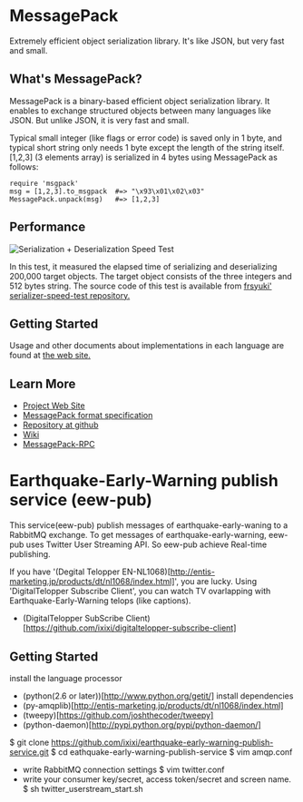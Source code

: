 MessagePack
===========
Extremely efficient object serialization library. It's like JSON, but very fast and small.


## What's MessagePack?

MessagePack is a binary-based efficient object serialization library. It enables to exchange structured objects between many languages like JSON. But unlike JSON, it is very fast and small.

Typical small integer (like flags or error code) is saved only in 1 byte, and typical short string only needs 1 byte except the length of the string itself. \[1,2,3\] (3 elements array) is serialized in 4 bytes using MessagePack as follows:

    require 'msgpack'
    msg = [1,2,3].to_msgpack  #=> "\x93\x01\x02\x03"
    MessagePack.unpack(msg)   #=> [1,2,3]


## Performance

![Serialization + Deserialization Speed Test](http://msgpack.sourceforge.net/index/speedtest.png)

In this test, it measured the elapsed time of serializing and deserializing 200,000 target objects. The target object consists of the three integers and 512 bytes string.
The source code of this test is available from [frsyuki' serializer-speed-test repository.](http://github.com/frsyuki/serializer-speed-test)


## Getting Started

Usage and other documents about implementations in each language are found at [the web site.](http://msgpack.sourceforge.net/)


## Learn More

  - [Project Web Site](http://msgpack.sourceforge.net/)
  - [MessagePack format specification](http://msgpack.sourceforge.net/spec)
  - [Repository at github](http://github.com/msgpack/msgpack)
  - [Wiki](http://msgpack.sourceforge.net/start)
  - [MessagePack-RPC](http://github.com/msgpack/msgpack-rpc)




Earthquake-Early-Warning publish service (eew-pub)
===========
This service(eew-pub) publish messages of earthquake-early-waning to a RabbitMQ exchange.
To get messages of earthquake-early-warning, eew-pub uses Twitter User Streaming API.
So eew-pub achieve Real-time publishing.

If you have '(Degital Telopper EN-NL1068)[http://entis-marketing.jp/products/dt/nl1068/index.html]', you are lucky.
Using 'DigitalTelopper Subscribe Client', you can watch TV ovarlapping with Earthquake-Early-Warning telops (like captions).

 - (DigitalTelopper SubScribe Client)[https://github.com/ixixi/digitaltelopper-subscribe-client]
## Getting Started

install the language processor
 - (python(2.6 or later))[http://www.python.org/getit/]
install dependencies
 - (py-amqplib)[http://entis-marketing.jp/products/dt/nl1068/index.html]
 - (tweepy)[https://github.com/joshthecoder/tweepy]
 - (python-daemon)[http://pypi.python.org/pypi/python-daemon/]

$ git clone https://github.com/ixixi/earthquake-early-warning-publish-service.git
$ cd eathquake-early-warning-publish-service
$ vim amqp.conf
 - write RabbitMQ connection settings
$ vim twitter.conf
 - write your consumer key/secret, access token/secret and screen name.
$ sh twitter_userstream_start.sh

